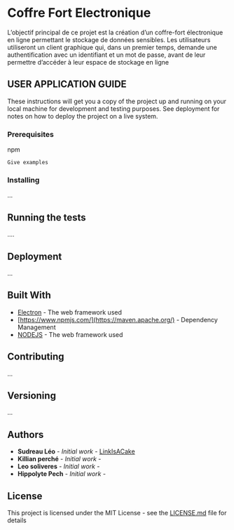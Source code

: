 # Coffre Fort Electronique

L’objectif principal de ce projet est la création d’un coffre-fort électronique en ligne permettant le stockage de données sensibles. Les utilisateurs utiliseront un client graphique qui, dans un premier temps, demande une authentification avec un identifiant et un mot de passe, avant de leur permettre d’accéder à leur espace de stockage en ligne

## USER APPLICATION GUIDE

These instructions will get you a copy of the project up and running on your local machine for development and testing purposes. See deployment for notes on how to deploy the project on a live system.

### Prerequisites

npm

```
Give examples
```

### Installing

...

## Running the tests

....

## Deployment

...

## Built With

* [Electron](https://electronjs.org/) - The web framework used
* [https://www.npmjs.com/](https://maven.apache.org/) - Dependency Management
* [NODEJS](https://nodejs.org/en/) - The web framework used

## Contributing

...

## Versioning

... 

## Authors

* **Sudreau Léo** - *Initial work* - [LinkIsACake](https://github.com/LinkIsACake)
* **Killian perché** - *Initial work* - 
* **Leo soliveres** - *Initial work* -
* **Hippolyte Pech** - *Initial work* - 

## License

This project is licensed under the MIT License - see the [LICENSE.md](LICENSE.md) file for details
